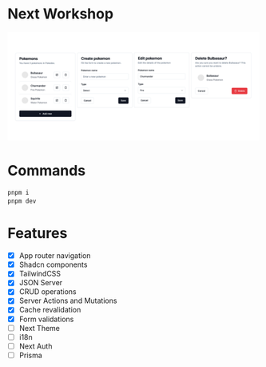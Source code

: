 # Next Workshop

![Screens](art/screens.png)

# Commands

```bash
pnpm i
pnpm dev
```

# Features

- [x] App router navigation
- [x] Shadcn components
- [x] TailwindCSS
- [x] JSON Server
- [x] CRUD operations
- [x] Server Actions and Mutations
- [x] Cache revalidation
- [x] Form validations
- [ ] Next Theme
- [ ] i18n
- [ ] Next Auth
- [ ] Prisma
